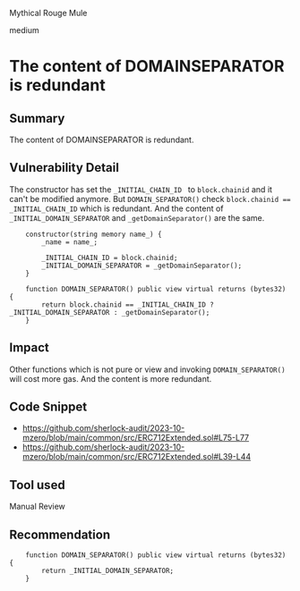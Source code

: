 Mythical Rouge Mule

medium

# The content of DOMAINSEPARATOR is redundant

## Summary
The content of DOMAINSEPARATOR is redundant.

## Vulnerability Detail
The constructor has set the `_INITIAL_CHAIN_ID ` to `block.chainid` and it can't be modified anymore. But `DOMAIN_SEPARATOR()` check `block.chainid == _INITIAL_CHAIN_ID` which is redundant. And the content of `_INITIAL_DOMAIN_SEPARATOR`  and `_getDomainSeparator()` are the same.
```solidity
    constructor(string memory name_) {
        _name = name_;

        _INITIAL_CHAIN_ID = block.chainid;
        _INITIAL_DOMAIN_SEPARATOR = _getDomainSeparator();
    }
    
    function DOMAIN_SEPARATOR() public view virtual returns (bytes32) {
        return block.chainid == _INITIAL_CHAIN_ID ? _INITIAL_DOMAIN_SEPARATOR : _getDomainSeparator();
    }
```

## Impact
Other functions which is not pure or view and invoking `DOMAIN_SEPARATOR()` will cost more gas. And the content is more redundant.

## Code Snippet
- https://github.com/sherlock-audit/2023-10-mzero/blob/main/common/src/ERC712Extended.sol#L75-L77
- https://github.com/sherlock-audit/2023-10-mzero/blob/main/common/src/ERC712Extended.sol#L39-L44
## Tool used

Manual Review

## Recommendation
```solidity
    function DOMAIN_SEPARATOR() public view virtual returns (bytes32) {
        return _INITIAL_DOMAIN_SEPARATOR;
    }
```